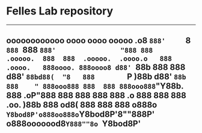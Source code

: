 # Felles Lab repository

----------------------------------------------------------------------------------
oooooooooooo       oooo oooo                    ooooo                 .o8
`888'     `8       `888 `888                    `888'                "888
 888       .ooooo.  888  888  .ooooo.  .oooo.o   888         .oooo.   888oooo.
 888oooo8 d88' `88b 888  888 d88' `88bd88(  "8   888        `P  )88b  d88' `88b
 888    " 888ooo888 888  888 888ooo888`"Y88b.    888         .oP"888  888   888
 888      888    .o 888  888 888    .oo.  )88b   888       od8(  888  888   888
 o888o     `Y8bod8P'o888oo888o`Y8bod8P'8""888P'  o888ooooood8`Y888""8o `Y8bod8P'
----------------------------------------------------------------------------------

